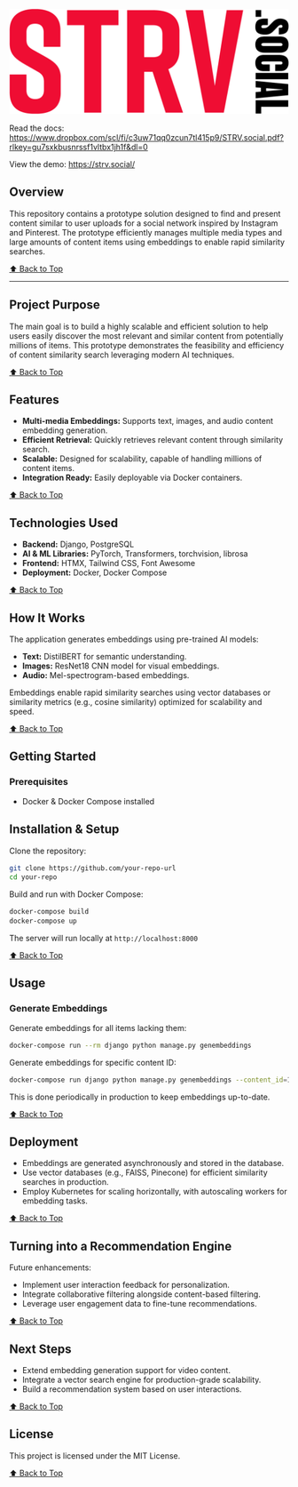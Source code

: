 ![Logo](core/static/core/img/strvsocial-logo.png)


Read the docs: https://www.dropbox.com/scl/fi/c3uw71qq0zcun7tl415p9/STRV.social.pdf?rlkey=gu7sxkbusnrssf1vltbx1jh1f&dl=0

View the demo: https://strv.social/

## Overview
This repository contains a prototype solution designed to find and present content similar to user uploads for a social
network inspired by Instagram and Pinterest. The prototype efficiently manages multiple media types and large amounts of content items using embeddings
to enable rapid similarity searches.

[⬆️ Back to Top](#strv-social-network-content-similarity-prototype)

---

## Project Purpose
The main goal is to build a highly scalable and efficient solution to help users easily discover the most relevant
and similar content from potentially millions of items. This prototype demonstrates the feasibility and efficiency of
content similarity search leveraging modern AI techniques.

[⬆️ Back to Top](#strv-social-network-content-similarity-prototype)

## Features

- **Multi-media Embeddings:** Supports text, images, and audio content embedding generation.
- **Efficient Retrieval:** Quickly retrieves relevant content through similarity search.
- **Scalable:** Designed for scalability, capable of handling millions of content items.
- **Integration Ready:** Easily deployable via Docker containers.

[⬆️ Back to Top](#strv-social-network-content-similarity-prototype)

## Technologies Used

- **Backend:** Django, PostgreSQL
- **AI & ML Libraries:** PyTorch, Transformers, torchvision, librosa
- **Frontend:** HTMX, Tailwind CSS, Font Awesome
- **Deployment:** Docker, Docker Compose

[⬆️ Back to Top](#strv-social-network-content-similarity-prototype)

## How It Works

The application generates embeddings using pre-trained AI models:
- **Text:** DistilBERT for semantic understanding.
- **Images:** ResNet18 CNN model for visual embeddings.
- **Audio:** Mel-spectrogram-based embeddings.

Embeddings enable rapid similarity searches using vector databases or similarity metrics (e.g., cosine similarity) optimized for scalability and speed.

[⬆️ Back to Top](#strv-social-network-content-similarity-prototype)

## Getting Started

### Prerequisites
- Docker & Docker Compose installed

## Installation & Setup

Clone the repository:

```bash
git clone https://github.com/your-repo-url
cd your-repo
```

Build and run with Docker Compose:

```bash
docker-compose build
docker-compose up
```

The server will run locally at `http://localhost:8000`

[⬆️ Back to Top](#strv-social-network-content-similarity-prototype)

## Usage

### Generate Embeddings
Generate embeddings for all items lacking them:

```bash
docker-compose run --rm django python manage.py genembeddings
```

Generate embeddings for specific content ID:

```bash
docker-compose run django python manage.py genembeddings --content_id=123
```

This is done periodically in production to keep embeddings up-to-date.

[⬆️ Back to Top](#strv-social-network-content-similarity-prototype)

## Deployment

- Embeddings are generated asynchronously and stored in the database.
- Use vector databases (e.g., FAISS, Pinecone) for efficient similarity searches in production.
- Employ Kubernetes for scaling horizontally, with autoscaling workers for embedding tasks.

[⬆️ Back to Top](#strv-social-network-content-similarity-prototype)

## Turning into a Recommendation Engine

Future enhancements:

- Implement user interaction feedback for personalization.
- Integrate collaborative filtering alongside content-based filtering.
- Leverage user engagement data to fine-tune recommendations.

[⬆️ Back to Top](#strv-social-network-content-similarity-prototype)

## Next Steps

- Extend embedding generation support for video content.
- Integrate a vector search engine for production-grade scalability.
- Build a recommendation system based on user interactions.

[⬆️ Back to Top](#strv-social-network-content-similarity-prototype)


## License

This project is licensed under the MIT License.

[⬆️ Back to Top](#strv-social-network-content-similarity-prototype)


